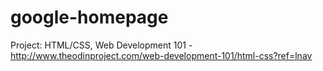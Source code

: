 # google-homepage
Project: HTML/CSS, Web Development 101 - 
http://www.theodinproject.com/web-development-101/html-css?ref=lnav
